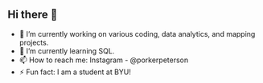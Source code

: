 ## Hi there 👋
- 🔭 I’m currently working on various coding, data analytics, and mapping projects.
- 🌱 I’m currently learning SQL.
- 📫 How to reach me: Instagram - @porkerpeterson
- ⚡ Fun fact: I am a student at BYU!
<!--
**ParkerPeterson88/ParkerPeterson88** is a ✨ _special_ ✨ repository because its `README.md` (this file) appears on your GitHub profile.

Here are some ideas to get you started:

- 🔭 I’m currently working on various coding, data analytics, and mapping projects.
- 🌱 I’m currently learning SQL.
- 👯 I’m looking to collaborate on ...
- 🤔 I’m looking for help with ...
- 💬 Ask me about ...
- 📫 How to reach me: Instagram - @porkerpeterson
- 😄 Pronouns: ...
- ⚡ Fun fact: I am a student at BYU!
-->
